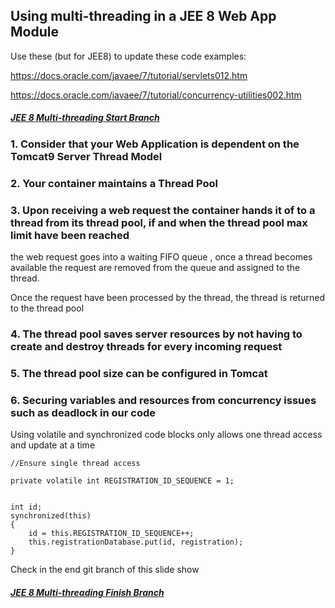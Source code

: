 ## Using multi-threading in a JEE 8 Web App Module

Use these (but for JEE8) to update these code examples:

https://docs.oracle.com/javaee/7/tutorial/servlets012.htm

https://docs.oracle.com/javaee/7/tutorial/concurrency-utilities002.htm


##### [JEE 8 Multi-threading Start Branch](https://github.com/NicorDesigns/javawebdevcourse/tree/jee8web-file-upload-start)

### 1. Consider that your Web Application is dependent on the Tomcat9 Server Thread Model 

### 2. Your container maintains a Thread Pool
	
### 3. Upon receiving a web request the container hands it of to a thread from its thread pool, if and when the thread pool max limit have been reached
the web request goes into a waiting FIFO queue , once a thread becomes available the request are removed from the queue and assigned to the thread.

Once the request have been processed by the thread, the thread is returned to the thread pool

		
### 4. The thread pool saves server resources by not having to create and destroy threads for every incoming request

### 5. The thread pool size can be configured in Tomcat


### 6. Securing variables and resources from concurrency issues such as deadlock in our code
Using volatile and synchronized code blocks only allows one thread access and update at a time

	//Ensure single thread access
	
	private volatile int REGISTRATION_ID_SEQUENCE = 1;
	
	
	int id;
    synchronized(this)
    {
        id = this.REGISTRATION_ID_SEQUENCE++;
        this.registrationDatabase.put(id, registration);
    }
        
        
	
	


	
Check in the end git branch of this slide show 
##### [JEE 8 Multi-threading Finish Branch](https://github.com/NicorDesigns/javawebdevcourse/tree/jee8web-file-upload-finish)

    

